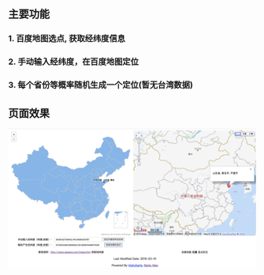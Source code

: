## 主要功能
### 1. 百度地图选点, 获取经纬度信息
### 2. 手动输入经纬度，在百度地图定位
### 3. 每个省份等概率随机生成一个定位(暂无台湾数据)

## 页面效果

![](./show_page.png)
